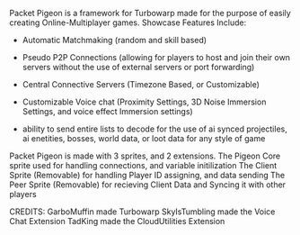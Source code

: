 Packet Pigeon is a framework for Turbowarp made for the purpose of easily creating Online-Multiplayer games.
Showcase Features Include:

- Automatic Matchmaking (random and skill based)
  
- Pseudo P2P Connections (allowing for players to host and join their own servers without the use of external servers or port forwarding)
  
- Central Connective Servers (Timezone Based, or Customizable)
  
- Customizable Voice chat (Proximity Settings, 3D Noise Immersion Settings, and voice effect Immersion settings)

- ability to send entire lists to decode for the use of ai synced projectiles, ai enetities, bosses, world data, or loot data for any style of game


Packet Pigeon is made with 3 sprites, and 2 extensions.
The Pigeon Core sprite used for handling connections, and variable initilization
The Client Sprite (Removable) for handling Player ID assigning, and data sending
The Peer Sprite (Removable) for recieving Client Data and Syncing it with other players



CREDITS:
GarboMuffin made Turbowarp
SkyIsTumbling made the Voice Chat Extension
TadKing made the CloudUtilities Extension
